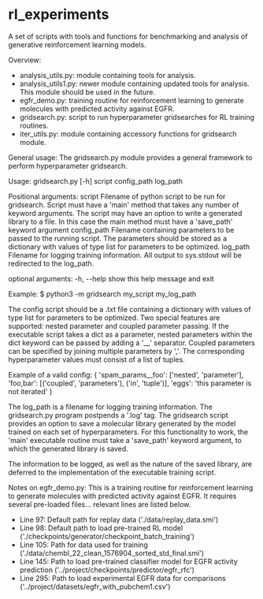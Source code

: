# rl_experiments

A set of scripts with tools and functions for benchmarking and analysis of generative reinforcement learning models.

Overview:
- analysis_utils.py: module containing tools for analysis.
- analysis_utils1.py: newer module containing updated tools for analysis. This module should be used in the future.
- egfr_demo.py: training routine for reinforcement learning to generate molecules with predicted activity against EGFR.
- gridsearch.py: script to run hyperparameter gridsearches for RL training routines.
- iter_utils.py: module containing accessory functions for gridsearch module.

General usage:
The gridsearch.py module provides a general framework to perform hyperparameter gridsearch.

Usage: gridsearch.py [-h] script config_path log_path

Positional arguments:
  script       Filename of python script to be run for gridsearch. Script must
               have a 'main' method that takes any number of keyword arguments.
               The script may have an option to write a generated library to a
               file. In this case the main method must have a 'save_path'
               keyword argument
  config_path  Filename containing parameters to be passed to the running
               script. The parameters should be stored as a dictionary with
               values of type list for parameters to be optimized.
  log_path     Filename for logging training information. All output to sys.stdout
               will be redirected to the log_path.

optional arguments:
  -h, --help   show this help message and exit

Example:
$ python3 -m gridsearch my_script my_log_path

The config script should be a .txt file containing a dictionary with values of type list for parameters to be optimized. Two special features are supported: nested parameter and coupled parameter passing. If the executable script takes a dict as a parameter, nested parameters within the dict keyword can be passed by adding a '__' separator. Coupled parameters can be specified by joining multiple parameters by ','. The corresponding hyperparameter values must consist of a list of tuples.

Example of a valid config:
{
  'spam_params__foo': ['nested', 'parameter'],
  'foo,bar': [('coupled', 'parameters'), ('in', 'tuple')],
  'eggs': 'this parameter is not iterated'
}

The log_path is a filename for logging training information. The gridsearch.py program postpends a '.log' tag. The gridsearch script provides an option to save a molecular library generated by the model trained on each set of hyperparameters. For this functionality to work, the 'main' executable routine must take a 'save_path' keyword argument, to which the generated library is saved.

The information to be logged, as well as the nature of the saved library, are deferred to the implementation of the executable training script.

Notes on egfr_demo.py:
This is a training routine for reinforcement learning to generate molecules with predicted activity against EGFR. It requires several pre-loaded files... relevant lines are listed below.
- Line 97: Default path for replay data ('./data/replay_data.smi')
- Line 98: Default path to load pre-trained RL model ('./checkpoints/generator/checkpoint_batch_training')
- Line 105: Path for data used for training ('./data/chembl_22_clean_1576904_sorted_std_final.smi')
- Line 145: Path to load pre-trained classifier model for EGFR activity prediction ('../project/checkpoints/predictor/egfr_rfc')
- Line 295: Path to load experimental EGFR data for comparisons ('../project/datasets/egfr_with_pubchem1.csv')
